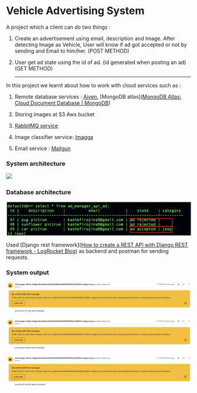 # Vehicle Advertising System

A project which a client can do two things :

1. Create an advertisement using email, description and Image. After detecting Image as Vehicle, User will know if ad got accepted or not by sending and Email to him/her. (POST METHOD)

2. User get ad state using the id of ad. (id generated when posting an ad) (GET METHOD)
   
   ---

In this project we learnt about how to work with cloud services such as :

1. Remote database services : [Aiven](https://aiven.io/), [MongoDB atlas]([MongoDB Atlas: Cloud Document Database | MongoDB](https://www.mongodb.com/cloud/atlas/lp/try4?utm_content=controldbaasterms&utm_source=google&utm_campaign=search_gs_pl_evergreen_atlas_core_prosp-brand_gic-null_emea-nl_ps-all_desktop_eng_lead&utm_term=mongodb%20dbaas&utm_medium=cpc_paid_search&utm_ad=e&utm_ad_campaign_id=12212624536&adgroup=115749708663))

2. Storing images at S3 Aws bucket

3. [RabbitMQ service](https://www.cloudamqp.com/)

4. Image classifier service: [Imagga](https://imagga.com/)

5. Email service : [Mailgun](https://www.mailgun.com/)

### System architecture

![](/Users/rojina/Desktop/CC1/pictures/system-arch.png)

### Database architecture

![](https://github.com/rojinakashefi/CloudComputing/blob/main/advertisment-manager/pictures/db-arch.png)

Used [Django rest framework]([How to create a REST API with Django REST framework - LogRocket Blog](https://blog.logrocket.com/django-rest-framework-create-api/)) as backend and postman for sending requests.

### System output

![](https://github.com/rojinakashefi/CloudComputing/blob/main/advertisment-manager/pictures/sys-out.png)
